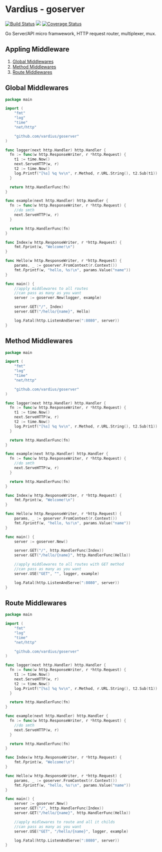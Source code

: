 Vardius - goserver
================
[![Build Status](https://travis-ci.org/vardius/goserver.svg?branch=master)](https://travis-ci.org/vardius/goserver) [![](https://godoc.org/github.com/vardius/goserver?status.svg)](http://godoc.org/github.com/vardius/goserver) [![Coverage Status](https://coveralls.io/repos/github/vardius/goserver/badge.svg?branch=master)](https://coveralls.io/github/vardius/goserver?branch=master)

Go Server/API micro framwework, HTTP request router, multiplexer, mux.

Appling Middleware
----------------
1. [Global Middlewares](#global-middlewares)
2. [Method Middlewares](#method-middlewares)
3. [Route Middlewares](#route-middlewares)

## Global Middlewares
```go
package main

import (
	"fmt"
	"log"
	"time"
	"net/http"

    "github.com/vardius/goserver"
)

func logger(next http.Handler) http.Handler {
  fn := func(w http.ResponseWriter, r *http.Request) {
    t1 := time.Now()
    next.ServeHTTP(w, r)
    t2 := time.Now()
    log.Printf("[%s] %q %v\n", r.Method, r.URL.String(), t2.Sub(t1))
  }

  return http.HandlerFunc(fn)
}

func example(next http.Handler) http.Handler {
  fn := func(w http.ResponseWriter, r *http.Request) {
	//do smth
    next.ServeHTTP(w, r)
  }

  return http.HandlerFunc(fn)
}

func Index(w http.ResponseWriter, r *http.Request) {
    fmt.Fprint(w, "Welcome!\n")
}

func Hello(w http.ResponseWriter, r *http.Request) {
	params, _ := goserver.FromContext(r.Context())
    fmt.Fprintf(w, "hello, %s!\n", params.Value("name"))
}

func main() {
	//apply middlewares to all routes
	//can pass as many as you want
    server := goserver.New(logger, example)

    server.GET("/", Index)
    server.GET("/hello/{name}", Hello)

    log.Fatal(http.ListenAndServe(":8080", server))
}
```
## Method Middlewares
```go
package main

import (
	"fmt"
	"log"
	"time"
	"net/http"

    "github.com/vardius/goserver"
)

func logger(next http.Handler) http.Handler {
  fn := func(w http.ResponseWriter, r *http.Request) {
    t1 := time.Now()
    next.ServeHTTP(w, r)
    t2 := time.Now()
    log.Printf("[%s] %q %v\n", r.Method, r.URL.String(), t2.Sub(t1))
  }

  return http.HandlerFunc(fn)
}

func example(next http.Handler) http.Handler {
  fn := func(w http.ResponseWriter, r *http.Request) {
	//do smth
    next.ServeHTTP(w, r)
  }

  return http.HandlerFunc(fn)
}

func Index(w http.ResponseWriter, r *http.Request) {
    fmt.Fprint(w, "Welcome!\n")
}

func Hello(w http.ResponseWriter, r *http.Request) {
	params, _ := goserver.FromContext(r.Context())
    fmt.Fprintf(w, "hello, %s!\n", params.Value("name"))
}

func main() {
    server := goserver.New()

    server.GET("/", http.HandlerFunc(Index))
    server.GET("/hello/{name}", http.HandlerFunc(Hello))

	//apply middlewares to all routes with GET method
	//can pass as many as you want
    server.USE("GET", "", logger, example)

    log.Fatal(http.ListenAndServe(":8080", server))
}
```
## Route Middlewares
```go
package main

import (
	"fmt"
	"log"
	"time"
	"net/http"

    "github.com/vardius/goserver"
)

func logger(next http.Handler) http.Handler {
  fn := func(w http.ResponseWriter, r *http.Request) {
    t1 := time.Now()
    next.ServeHTTP(w, r)
    t2 := time.Now()
    log.Printf("[%s] %q %v\n", r.Method, r.URL.String(), t2.Sub(t1))
  }

  return http.HandlerFunc(fn)
}

func example(next http.Handler) http.Handler {
  fn := func(w http.ResponseWriter, r *http.Request) {
	//do smth
    next.ServeHTTP(w, r)
  }

  return http.HandlerFunc(fn)
}

func Index(w http.ResponseWriter, r *http.Request) {
    fmt.Fprint(w, "Welcome!\n")
}

func Hello(w http.ResponseWriter, r *http.Request) {
	params, _ := goserver.FromContext(r.Context())
    fmt.Fprintf(w, "hello, %s!\n", params.Value("name"))
}

func main() {
    server := goserver.New()
    server.GET("/", http.HandlerFunc(Index))
    server.GET("/hello/{name}", http.HandlerFunc(Hello))

	//apply midlewares to route and all it childs
	//can pass as many as you want
    server.USE("GET", "/hello/{name}", logger, example)

    log.Fatal(http.ListenAndServe(":8080", server))
}
```
